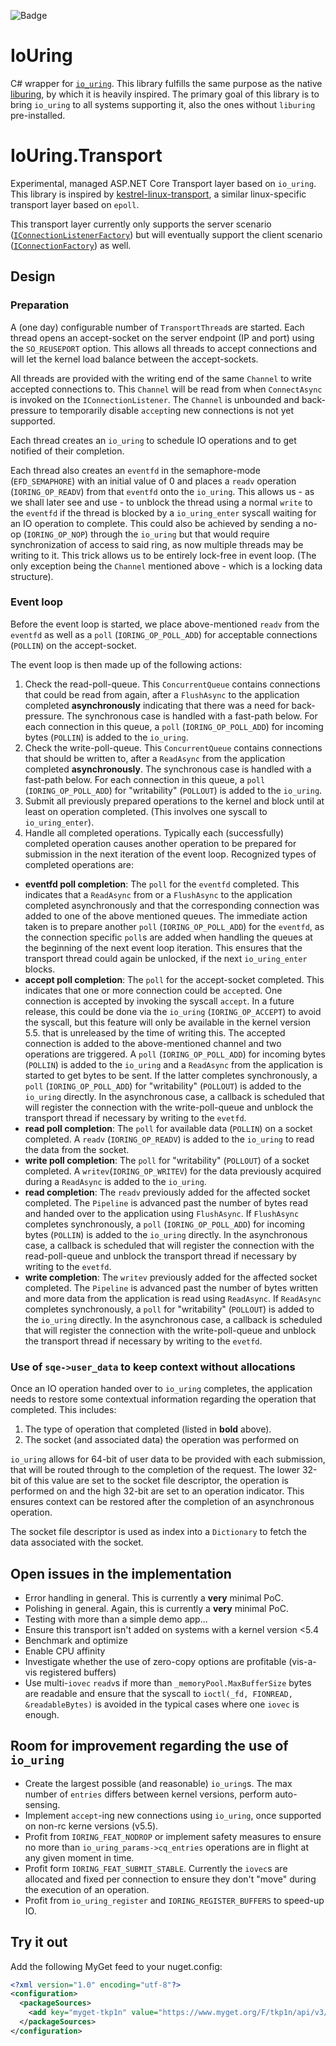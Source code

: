 ![Badge](https://github.com/tkp1n/IoUring/workflows/.NET%20Core/badge.svg)
# IoUring

C# wrapper for [`io_uring`](https://kernel.dk/io_uring.pdf). This library fulfills the same purpose as the native [liburing](https://github.com/axboe/liburing), by which it is heavily inspired.
The primary goal of this library is to bring `io_uring` to all systems supporting it, also the ones without `liburing` pre-installed.

# IoUring.Transport

Experimental, managed ASP.NET Core Transport layer based on `io_uring`. This library is inspired by [kestrel-linux-transport](https://github.com/redhat-developer/kestrel-linux-transport/), a similar linux-specific transport layer based  on `epoll`.

This transport layer currently only supports the server scenario ([`IConnectionListenerFactory`](https://docs.microsoft.com/en-us/dotnet/api/microsoft.aspnetcore.connections.iconnectionlistenerfactory?view=aspnetcore-3.1)) but will eventually support the client scenario ([`IConnectionFactory`](https://docs.microsoft.com/en-us/dotnet/api/microsoft.aspnetcore.connections.iconnectionfactory?view=aspnetcore-3.1)) as well.

## Design

### Preparation

A (one day) configurable number of `TransportThread`s are started. Each thread opens an accept-socket on the server endpoint (IP and port) using the `SO_REUSEPORT` option. This allows all threads to accept connections and will let the kernel load balance between the accept-sockets.

All threads are provided with the writing end of the same `Channel` to write accepted connections to. This `Channel` will be read from when `ConnectAsync` is invoked on the `IConnectionListener`. The `Channel` is unbounded and back-pressure to temporarily disable `accept`ing new connections is not yet supported.  

Each thread creates an `io_uring` to schedule IO operations and to get notified of their completion.

Each thread also creates an `eventfd` in the semaphore-mode (`EFD_SEMAPHORE`) with an initial value of 0 and places a `readv` operation (`IORING_OP_READV`) from that `eventfd` onto the `io_uring`. This allows us - as we shall later see and use - to unblock the thread using a normal `write` to the `eventfd` if the thread is blocked by a `io_uring_enter` syscall waiting for an IO operation to complete. This could also be achieved by sending a no-op (`IORING_OP_NOP`) through the `io_uring` but that would require synchronization of access to said ring, as now multiple threads may be writing to it. This trick allows us to be entirely lock-free in event loop. (The only exception being the `Channel` mentioned above - which is a locking data structure).

### Event loop

Before the event loop is started, we place above-mentioned `readv` from the `eventfd` as well as a `poll` (`IORING_OP_POLL_ADD`) for acceptable connections (`POLLIN`) on the accept-socket.

The event loop is then made up of the following actions:

1. Check the read-poll-queue. This `ConcurrentQueue` contains connections that could be read from again, after a `FlushAsync` to the application completed **asynchronously** indicating that there was a need for back-pressure. The synchronous case is handled with a fast-path below. For each connection in this queue, a `poll` (`IORING_OP_POLL_ADD`) for incoming bytes (`POLLIN`) is added to the `io_uring`.
2. Check the write-poll-queue. This `ConcurrentQueue` contains connections that should be written to, after a `ReadAsync` from the application completed **asynchronously**. The synchronous case is handled with a fast-path below. For each connection in this queue, a `poll` (`IORING_OP_POLL_ADD`) for "writability" (`POLLOUT`) is added to the `io_uring`.
3. Submit all previously prepared operations to the kernel and block until at least on operation completed. (This involves one syscall to `io_uring_enter`).
4. Handle all completed operations. Typically each (successfully) completed operation causes another operation to be prepared for submission in the next iteration of the event loop. Recognized types of completed operations are:

* **eventfd poll completion**: The `poll` for the `eventfd` completed. This indicates that a `ReadAsync` from or a `FlushAsync` to the application completed asynchronously and that the corresponding connection was added to one of the above mentioned queues. The immediate action taken is to prepare another `poll` (`IORING_OP_POLL_ADD`) for the `eventfd`, as the connection specific `poll`s are added when handling the queues at the beginning of the next event loop iteration. This ensures that the transport thread could again be unlocked, if the next `io_uring_enter` blocks.
* **accept poll completion**: The `poll` for the accept-socket completed. This indicates that one or more connection could be `accept`ed. One connection is accepted by invoking the syscall `accept`. In a future release, this could be done via the `io_uring` (`IORING_OP_ACCEPT`) to avoid the syscall, but this feature will only be available in the kernel version 5.5. that is unreleased by the time of writing this. The accepted connection is added to the above-mentioned channel and two operations are triggered. A `poll` (`IORING_OP_POLL_ADD`) for incoming bytes (`POLLIN`) is added to the `io_uring` and a `ReadAsync` from the application is started to get bytes to be sent. If the latter completes synchronously, a `poll` (`IORING_OP_POLL_ADD`) for "writability" (`POLLOUT`) is added to the `io_uring` directly. In the asynchronous case, a callback is scheduled that will register the connection with the write-poll-queue and unblock the transport thread if necessary by writing to the `evetfd`.
* **read poll completion**: The `poll` for available data (`POLLIN`) on a socket completed. A `readv` (`IORING_OP_READV`) is added to the `io_uring` to read the data from the socket.
* **write poll completion**: The `poll` for "writability" (`POLLOUT`) of a socket completed. A `writev`(`IORING_OP_WRITEV`) for the data previously acquired during a `ReadAsync` is added to the `io_uring`.
* **read completion**: The `readv` previously added for the affected socket completed. The `Pipeline` is advanced past the number of bytes read and handed over to the application using `FlushAsync`. If `FlushAsync` completes synchronously, a `poll` (`IORING_OP_POLL_ADD`) for incoming bytes (`POLLIN`) is added to the `io_uring` directly. In the asynchronous case, a callback is scheduled that will register the connection with the read-poll-queue and unblock the transport thread if necessary by writing to the `evetfd`.
* **write completion**: The `writev` previously added for the affected socket completed. The `Pipeline` is advanced past the number of bytes written and more data from the application is read using `ReadAsync`. If `ReadAsync` completes synchronously, a `poll` for "writability" (`POLLOUT`) is added to the `io_uring` directly. In the asynchronous case, a callback is scheduled that will register the connection with the write-poll-queue and unblock the transport thread if necessary by writing to the `evetfd`.

### Use of `sqe->user_data` to keep context without allocations

Once an IO operation handed over to `io_uring` completes, the application needs to restore some contextual information regarding the operation that completed. This includes:

1. The type of operation that completed (listed in **bold** above).
2. The socket (and associated data) the operation was performed on

`io_uring` allows for 64-bit of user data to be provided with each submission, that will be routed through to the completion of the request. The lower 32-bit of this value are set to the socket file descriptor, the operation is performed on and the high 32-bit are set to an operation indicator. This ensures context can be restored after the completion of an asynchronous operation.

The socket file descriptor is used as index into a `Dictionary` to fetch the data associated with the socket.

## Open issues in the implementation

* Error handling in general. This is currently a **very** minimal PoC.
* Polishing in general. Again, this is currently a **very** minimal PoC.
* Testing with more than a simple demo app...
* Ensure this transport isn't added on systems with a kernel version <5.4
* Benchmark and optimize
* Enable CPU affinity
* Investigate whether the use of zero-copy options are profitable (vis-a-vis registered buffers)
* Use multi-`iovec` `readv`s if more than `_memoryPool.MaxBufferSize` bytes are readable and ensure that the syscall to `ioctl(_fd, FIONREAD, &readableBytes)` is avoided in the typical cases where one `iovec` is enough.

## Room for improvement regarding the use of `io_uring`

* Create the largest possible (and reasonable) `io_uring`s. The max number of `entries` differs between kernel versions, perform auto-sensing.
* Implement `accept`-ing new connections using `io_uring`, once supported on non-rc kerne versions (v5.5).
* Profit from `IORING_FEAT_NODROP` or implement safety measures to ensure no more than `io_uring_params->cq_entries` operations are in flight at any given moment in time.
* Profit form `IORING_FEAT_SUBMIT_STABLE`. Currently the `iovec`s are allocated and fixed per connection to ensure they don't "move" during the execution of an operation.
* Profit from `io_uring_register` and `IORING_REGISTER_BUFFERS` to speed-up IO.

## Try it out

Add the following MyGet feed to your nuget.config:

```xml
<?xml version="1.0" encoding="utf-8"?>
<configuration>
  <packageSources>
    <add key="myget-tkp1n" value="https://www.myget.org/F/tkp1n/api/v3/index.json" />
  </packageSources>
</configuration>
```
